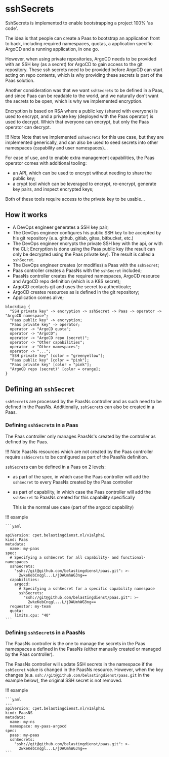 # sshSecrets

SshSecrets is implemented to enable bootstrapping a project 100% 'as code'.

The idea is that people can create a Paas to bootstrap an application front to
back, including required namespaces, quotas, a application specific ArgoCD and a
running application, in one go.

However, when using private repositories, ArgoCD needs to be provided with an SSH
key (as a secret) for ArgoCD to gain access to the git repository. These ssh secrets
need to be provided before ArgoCD can start acting on repo contents, which is why
providing these secrets is part of the Paas solution.

Another consideration was that we want `sshSecrets` to be defined in a Paas, and
since Paas can be readable to the world, and we naturally don't want the secrets
to be open, which is why we implemented encryption.

Encryption is based on RSA where a public key (shared with everyone) is used to
encrypt, and a private key (deployed with the Paas operator) is used to decrypt.
Which that everyone can encrypt, but only the Paas operator can decrypt.

!!! Note
    Note that we implemented `sshSecrets` for this use case, but they are implemented
    generically, and can also be used to seed secrets into other namespaces (capability
    and user namespaces)...

For ease of use, and to enable extra management capabilities, the Paas operator
comes with additional tooling:

- an API, which can be used to encrypt without needing to share the public key;
- a crypt tool which can be leveraged to encrypt, re-encrypt, generate key pairs,
  and inspect encrypted keys;

Both of these tools require access to the private key to be usable...

## How it works

- A DevOps engineer generates a SSH key pair;
- The DevOps engineer configures his public SSH key to be accepted by his git
  repository (e.a. github, gitlab, gitea, bitbucket, etc.)
- The DevOps engineer encrypts the private SSH key with the api, or with the CLI;
  Encryption is done using the Paas public key (the result can only be decrypted
  using the Paas private key).
  The result is called a `sshSecret`.
- The DevOps engineer creates (or modifies) a Paas with the `sshSecret`;
- Paas controller creates a PaasNs with the `sshSecret` included;
- PaasNs controller creates the required namespaces, ArgoCD resource and ArgoCD
  repo definition (which is a K8S secret);
- ArgoCD contacts git and uses the secret to authenticate;
- ArgoCD creates resources as is defined in the git repository;
- Application comes alive;

```kroki-blockdiag
blockdiag {
  "SSH private key" -> encryption -> sshSecret -> Paas -> operator -> "ArgoCD namespace";
  "Paas public key" -> encryption;
  "Paas private key" -> operator;
  operator -> "ArgoCD quota";
  operator -> "ArgoCD";
  operator -> "ArgoCD repo (secret)";
  operator -> "Other capabilities";
  operator -> "Other namespaces";
  operator -> "...";
  "SSH private key" [color = "greenyellow"];
  "Paas public key" [color = "pink"];
  "Paas private key" [color = "pink"];
  "ArgoCD repo (secret)" [color = orange];
}
```

## Defining an `sshSecret`

`sshSecret`s are processed by the PaasNs controller and as such need to be defined
in the PaasNs. Additionally, `sshSecret`s can also be created in a Paas.

### Defining `sshSecret`s in a Paas

The Paas controller only manages PaasNs's created by the controller as defined
by the Paas.

!!! Note
    PaasNs resources which are not created by the Paas controller require `sshSecrets`
    to be configured as part of the PaasNs definition.

`sshSecret`s can be defined in a Paas on 2 levels:

- as part of the spec, in which case the Paas controller will add the `sshSecret`
  to every PaasNs created by the Paas controller
- as part of capability, in which case the Paas controller will add the `sshSecret`
  to PaasNs created for this capability specifically

  This is the normal use case (part of the argocd capability)

!!! example

    ```yaml
    ---
    apiVersion: cpet.belastingdienst.nl/v1alpha1
    kind: Paas
    metadata:
      name: my-paas
    spec:
      # Specifying a sshSecret for all capability- and functional- namespaces
      sshSecrets:
        "ssh://git@github.com/belastingdienst/paas.git": >-
          2wkeKebCnqgl...L/jDAUmhWG3ng==
      capabilities:
        argocd:
          # Specifying a sshSecret for a specific capability namespace
          sshSecrets:
            "ssh://git@github.com/belastingdienst/paas.git": >-
              2wkeKebCnqgl...L/jDAUmhWG3ng==
      requestor: my-team
      quota:
        limits.cpu: "40"
    ```

### Defining `sshSecret`s in a PaasNs

The PaasNs controller is the one to manage the secrets in the Paas namespaces a
defined in the PaasNs (either manually created or managed by the Paas controller).

The PaasNs controller will update SSH secrets in the namespace if the `sshSecret`
value is changed in the PaasNs resource. However, when the key changes
(e.a. `ssh://git@github.com/belastingdienst/paas.git` in the example below), the
original SSH secret is not removed.

!!! example

    ```yaml
    ---
    apiVersion: cpet.belastingdienst.nl/v1alpha1
    kind: PaasNS
    metadata:
      name: my-ns
      namespace: my-paas-argocd
    spec:
      paas: my-paas
      sshSecrets:
        "ssh://git@github.com/belastingdienst/paas.git": >-
          2wkeKebCnqgl...L/jDAUmhWG3ng==
    ```
